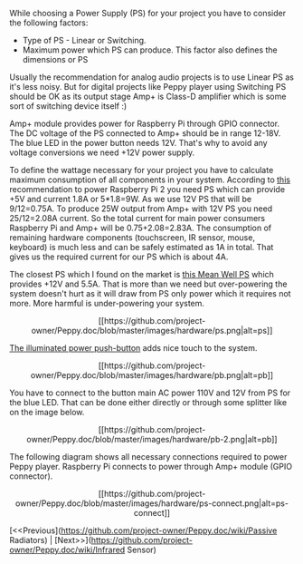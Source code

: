 While choosing a Power Supply (PS) for your project you have to consider the following factors:
* Type of PS - Linear or Switching.
* Maximum power which PS can produce. This factor also defines the dimensions or PS

Usually the recommendation for analog audio projects is to use Linear PS as it's less noisy. But for digital projects like Peppy player using Switching PS should be OK as its output stage Amp+ is Class-D amplifier which is some sort of switching device itself :)

Amp+ module provides power for Raspberry Pi through GPIO connector. The DC voltage of the PS connected to Amp+ should be in range 12-18V. The blue LED in the power button needs 12V. That's why to avoid any voltage conversions we need +12V power supply.

To define the wattage necessary for your project you have to calculate maximum consumption of all components in your system. According to [this](https://www.raspberrypi.org/help/faqs/#powerReqs) recommendation to power Raspberry Pi 2 you need PS which can provide +5V and current 1.8A or 5*1.8=9W. As we use 12V PS that will be 9/12=0.75A. To produce 25W output from Amp+ with 12V PS you need 25/12=2.08A current. So the total current for main power consumers Raspberry Pi and Amp+ will be 0.75+2.08=2.83A. The consumption of remaining hardware components (touchscreen, IR sensor, mouse, keyboard) is much less and can be safely estimated as 1A in total. That gives us the required current for our PS which is about 4A.

The closest PS which I found on the market is [this Mean Well PS](http://www.ebay.com/itm/RPS-60-12-Meanwell-AC-DC-Power-Supply-Single-OUT-12V-5-5A-60W-12V-5A-2-PER-/311421865601) which provides +12V and 5.5A. That is more than we need but over-powering the system doesn't hurt as it will draw from PS only power which it requires not more. More harmful is under-powering your system.
<p align="center">
[[https://github.com/project-owner/Peppy.doc/blob/master/images/hardware/ps.png|alt=ps]]
</p>

[The illuminated power push-button](http://www.ebay.com/itm/Durable-12V-19mm-Black-Case-ON-OFF-Blue-Angel-Eye-LED-Push-Button-Metal-Switch-/400878791396) adds nice touch to the system.
<p align="center">
[[https://github.com/project-owner/Peppy.doc/blob/master/images/hardware/pb.png|alt=pb]]
</p>

You have to connect to the button main AC power 110V and 12V from PS for the blue LED. That can be done either directly or through some splitter like on the image below.
<p align="center">
[[https://github.com/project-owner/Peppy.doc/blob/master/images/hardware/pb-2.png|alt=pb]]
</p>

The following diagram shows all necessary connections required to power Peppy player. Raspberry Pi connects to power through Amp+ module (GPIO connector).
<p align="center">
[[https://github.com/project-owner/Peppy.doc/blob/master/images/hardware/ps-connect.png|alt=ps-connect]]
</p>

[<<Previous](https://github.com/project-owner/Peppy.doc/wiki/Passive Radiators) | [Next>>](https://github.com/project-owner/Peppy.doc/wiki/Infrared Sensor)